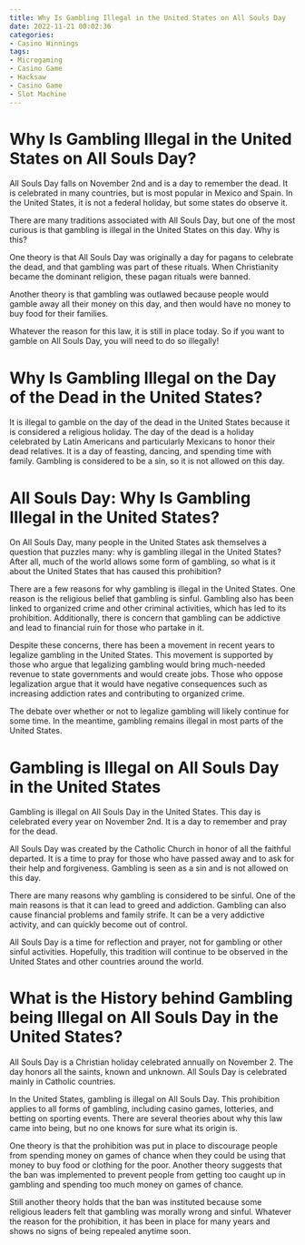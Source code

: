 ```yaml
---
title: Why Is Gambling Illegal in the United States on All Souls Day
date: 2022-11-21 00:02:36
categories:
- Casino Winnings
tags:
- Microgaming
- Casino Game
- Hacksaw
- Casino Game
- Slot Machine
---
```



#  Why Is Gambling Illegal in the United States on All Souls Day?

All Souls Day falls on November 2nd and is a day to remember the dead. It is celebrated in many countries, but is most popular in Mexico and Spain. In the United States, it is not a federal holiday, but some states do observe it.

There are many traditions associated with All Souls Day, but one of the most curious is that gambling is illegal in the United States on this day. Why is this?

One theory is that All Souls Day was originally a day for pagans to celebrate the dead, and that gambling was part of these rituals. When Christianity became the dominant religion, these pagan rituals were banned.

Another theory is that gambling was outlawed because people would gamble away all their money on this day, and then would have no money to buy food for their families.

Whatever the reason for this law, it is still in place today. So if you want to gamble on All Souls Day, you will need to do so illegally!

#  Why Is Gambling Illegal on the Day of the Dead in the United States?

It is illegal to gamble on the day of the dead in the United States because it is considered a religious holiday. The day of the dead is a holiday celebrated by Latin Americans and particularly Mexicans to honor their dead relatives. It is a day of feasting, dancing, and spending time with family. Gambling is considered to be a sin, so it is not allowed on this day.

#  All Souls Day: Why Is Gambling Illegal in the United States?

On All Souls Day, many people in the United States ask themselves a question that puzzles many: why is gambling illegal in the United States? After all, much of the world allows some form of gambling, so what is it about the United States that has caused this prohibition?

There are a few reasons for why gambling is illegal in the United States. One reason is the religious belief that gambling is sinful. Gambling also has been linked to organized crime and other criminal activities, which has led to its prohibition. Additionally, there is concern that gambling can be addictive and lead to financial ruin for those who partake in it.

 Despite these concerns, there has been a movement in recent years to legalize gambling in the United States. This movement is supported by those who argue that legalizing gambling would bring much-needed revenue to state governments and would create jobs. Those who oppose legalization argue that it would have negative consequences such as increasing addiction rates and contributing to organized crime.

The debate over whether or not to legalize gambling will likely continue for some time. In the meantime, gambling remains illegal in most parts of the United States.

#  Gambling is Illegal on All Souls Day in the United States

Gambling is illegal on All Souls Day in the United States. This day is celebrated every year on November 2nd. It is a day to remember and pray for the dead.

All Souls Day was created by the Catholic Church in honor of all the faithful departed. It is a time to pray for those who have passed away and to ask for their help and forgiveness. Gambling is seen as a sin and is not allowed on this day.

There are many reasons why gambling is considered to be sinful. One of the main reasons is that it can lead to greed and addiction. Gambling can also cause financial problems and family strife. It can be a very addictive activity, and can quickly become out of control.

All Souls Day is a time for reflection and prayer, not for gambling or other sinful activities. Hopefully, this tradition will continue to be observed in the United States and other countries around the world.

#  What is the History behind Gambling being Illegal on All Souls Day in the United States?

All Souls Day is a Christian holiday celebrated annually on November 2. The day honors all the saints, known and unknown. All Souls Day is celebrated mainly in Catholic countries.

In the United States, gambling is illegal on All Souls Day. This prohibition applies to all forms of gambling, including casino games, lotteries, and betting on sporting events. There are several theories about why this law came into being, but no one knows for sure what its origin is.

One theory is that the prohibition was put in place to discourage people from spending money on games of chance when they could be using that money to buy food or clothing for the poor. Another theory suggests that the ban was implemented to prevent people from getting too caught up in gambling and spending too much money on games of chance.

Still another theory holds that the ban was instituted because some religious leaders felt that gambling was morally wrong and sinful. Whatever the reason for the prohibition, it has been in place for many years and shows no signs of being repealed anytime soon.
